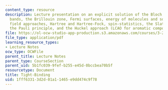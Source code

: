 ```yaml
---
content_type: resource
description: Lecture presentation on an explicit solution of the Bloch equation, energy
  bands, the Brillouin zone, Fermi surfaces, energy of molecules and solids, mean
  field approaches, Hartree and Hartree-Fock, spin-statistics, the Slater determinant,
  the Pauli principle, and the Huckel approach (LCAO for aromatic compounds).
file: https://ol-ocw-studio-app-production.s3.amazonaws.com/courses/3-23-electrical-optical-and-magnetic-properties-of-materials-fall-2007/1fff63313d2d01a11465e9dd474c9f78_lec10.pdf
file_type: application/pdf
learning_resource_types:
- Lecture Notes
ocw_type: OCWFile
parent_title: Lecture Notes
parent_type: CourseSection
parent_uid: 5b1fc039-9fef-b255-e45d-0bccbea70b5f
resourcetype: Document
title: Tight-Binding
uid: 1fff6331-3d2d-01a1-1465-e9dd474c9f78
---
```

